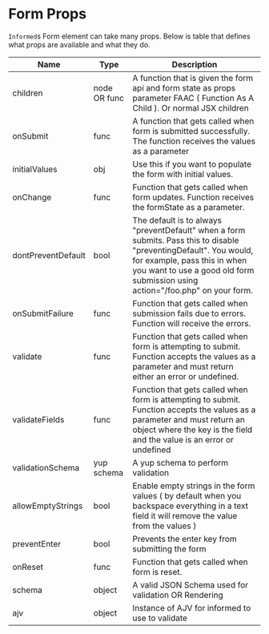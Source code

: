 # Form Props

`Informed`s Form element can take many props. Below is table that defines what
props are available and what they do.

| Name               | Type         | Description                                                                                                                                                                                                                         |
| ------------------ | ------------ | ----------------------------------------------------------------------------------------------------------------------------------------------------------------------------------------------------------------------------------- |
| children           | node OR func | A function that is given the form api and form state as props parameter FAAC ( Function As A Child ). Or normal JSX children                                                                                                        |
| onSubmit           | func         | A function that gets called when form is submitted successfully. The function receives the values as a parameter                                                                                                                    |
| initialValues      | obj          | Use this if you want to populate the form with initial values.                                                                                                                                                                      |
| onChange           | func         | Function that gets called when form updates. Function receives the formState as a parameter.                                                                                                                                        |
| dontPreventDefault | bool         | The default is to always "preventDefault" when a form submits. Pass this to disable "preventingDefault". You would, for example, pass this in when you want to use a good old form submission using action="/foo.php" on your form. |
| onSubmitFailure    | func         | Function that gets called when submission fails due to errors. Function will receive the errors.                                                                                                                                    |
| validate           | func         | Function that gets called when form is attempting to submit. Function accepts the values as a parameter and must return either an error or undefined.                                                                               |
| validateFields     | func         | Function that gets called when form is attempting to submit. Function accepts the values as a parameter and must return an object where the key is the field and the value is an error or undefined                                 |
| validationSchema   | yup schema   | A yup schema to perform validation                                                                                                                                                                                                  |
| allowEmptyStrings  | bool         | Enable empty strings in the form values ( by default when you backspace everything in a text field it will remove the value from the values )                                                                                       |
| preventEnter       | bool         | Prevents the enter key from submitting the form                                                                                                                                                                                     |
| onReset            | func         | Function that gets called when form is reset.                                                                                                                                                                                       |
| schema             | object       | A valid JSON Schema used for validation OR Rendering                                                                                                                                                                                |
| ajv                | object       | Instance of AJV for informed to use to validate                                                                                                                                                                                     |
